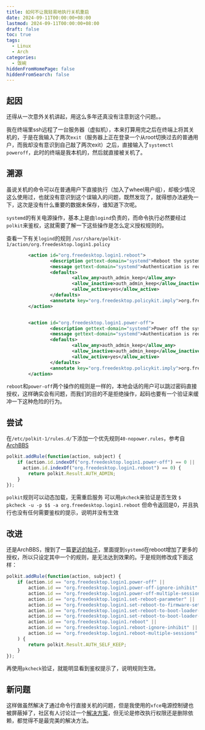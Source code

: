 ```yaml
---
title: 如何不让我轻易地执行关机重启
date: 2024-09-11T00:00:00+08:00
lastmod: 2024-09-11T00:00:00+08:00
draft: false
toc: true
tags:
  - Linux
  - Arch
categories:
  - 饭碗
hiddenFromHomePage: false
hiddenFromSearch: false
---
```

## 起因

还得从一次意外关机讲起，用这么多年还真没有注意到这个问题。。

我在终端里ssh远程了一台服务器（虚拟机），本来打算用完之后在终端上将其关机的，于是在我输入了两次`exit`（服务器上正在登录一个从root切换过去的普通用户，而我却没有意识到自己敲了两次exit）之后，直接输入了`systemctl poweroff`，此时的终端是我本机的，然后就直接被关机了。

## 溯源

虽说关机的命令可以在普通用户下直接执行（加入了wheel用户组），却极少情况这么使用过，也就没有意识到这个误输入的问题，既然发现了，就得想办法避免一下，这次是没有什么重要的数据未保存，谁知道下次呢。

`systemd`的有关电源操作，基本上是由`logind`负责的，而命令执行必然要经过`polkit`来鉴权，这就需要了解一下这些操作是怎么定义授权规则的。

查看一下有关`logind`的规则
`/usr/share/polkit-1/action/org.freedesktop.login1.policy`
```xml
        <action id="org.freedesktop.login1.reboot">
                <description gettext-domain="systemd">Reboot the system</description>
                <message gettext-domain="systemd">Authentication is required to reboot the system.</message>
                <defaults>
                        <allow_any>auth_admin_keep</allow_any>
                        <allow_inactive>auth_admin_keep</allow_inactive>
                        <allow_active>yes</allow_active>
                </defaults>
                <annotate key="org.freedesktop.policykit.imply">org.freedesktop.login1.set-wall-message</annotate>
        </action>


        <action id="org.freedesktop.login1.power-off">
                <description gettext-domain="systemd">Power off the system</description>
                <message gettext-domain="systemd">Authentication is required to power off the system.</message>
                <defaults>
                        <allow_any>auth_admin_keep</allow_any>
                        <allow_inactive>auth_admin_keep</allow_inactive>
                        <allow_active>yes</allow_active>
                </defaults>
                <annotate key="org.freedesktop.policykit.imply">org.freedesktop.login1.set-wall-message</annotate>
        </action>
```
`reboot`和`power-off`两个操作的规则是一样的，本地会话的用户可以跳过密码直接授权，这样确实会有问题，而我们的目的不是拒绝操作，起码也要有一个验证来缓冲一下这种危险的行为。

## 尝试

在`/etc/polkit-1/rules.d/`下添加一个优先规则`40-nopower.rules`，参考自[ArchBBS](https://bbs.archlinux.org/viewtopic.php?id=152565)

```javascript
polkit.addRule(function(action, subject) {
	if (action.id.indexOf("org.freedesktop.login1.power-off") == 0 ||
      action.id.indexOf("org.freedesktop.login1.reboot") == 0) {
		return polkit.Result.AUTH_ADMIN;
	}
});
```

`polkit`规则可以动态加载，无需重启服务
可以用`pkcheck`来验证是否生效
`$ pkcheck -u -p $$ -a org.freedesktop.login1.reboot`
但命令返回是0，并且执行也没有任何需要鉴权的提示，说明并没有生效

## 改进

还是ArchBBS，搜到了一篇[更近的帖子](https://bbs.archlinux.org/viewtopic.php?id=251118)，里面提到`systemd`在reboot增加了更多的授权，所以只设定其中一个的规则，是无法达到效果的。于是规则修改成下面这样：

```javascript
polkit.addRule(function(action, subject) {
    if (action.id == "org.freedesktop.login1.power-off" ||
        action.id == "org.freedesktop.login1.power-off-ignore-inhibit" ||
        action.id == "org.freedesktop.login1.power-off-multiple-sessions" ||
        action.id == "org.freedesktop.login1.set-reboot-parameter" ||
        action.id == "org.freedesktop.login1.set-reboot-to-firmware-setup" ||
        action.id == "org.freedesktop.login1.set-reboot-to-boot-loader-menu" ||
        action.id == "org.freedesktop.login1.set-reboot-to-boot-loader-entry" ||
        action.id == "org.freedesktop.login1.reboot" ||
        action.id == "org.freedesktop.login1.reboot-ignore-inhibit" ||
        action.id == "org.freedesktop.login1.reboot-multiple-sessions"
    ) {
        return polkit.Result.AUTH_SELF_KEEP;
    }
});
```

再使用`pkcheck`验证，就能明显看到鉴权提示了，说明规则生效。

## 新问题

这样做虽然解决了通过命令行直接关机的问题，但是我使用的`xfce`电源控制键也被屏蔽掉了，社区有人讨论过一个[解决方案](https://bbs.archlinux.org/viewtopic.php?id=251118)，但无论是修改执行权限还是删除依赖，都觉得不是最完美的解决方法。